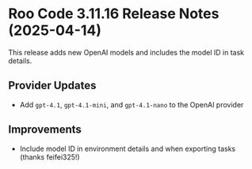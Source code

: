 # Roo Code 3.11.16 Release Notes (2025-04-14)

This release adds new OpenAI models and includes the model ID in task details.

## Provider Updates

*   Add `gpt-4.1`, `gpt-4.1-mini`, and `gpt-4.1-nano` to the OpenAI provider

## Improvements

*   Include model ID in environment details and when exporting tasks (thanks feifei325!)